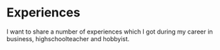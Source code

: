 # Experiences
I want to share a number of experiences which I got during my career in business, highschoolteacher and hobbyist.

